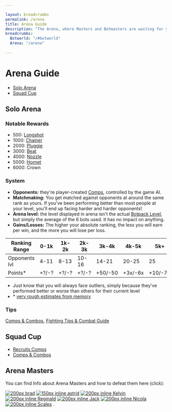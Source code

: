 ```yaml
---

layout: breadcrumbs
permalink: /arena
title: Arena Guide
description: "The Arena, where Masters and Botmasters are waiting for you to challenge them! Everything you need to know about it to have great success in Botworld Adventure!"
breadcrumbs:
  Botworld: "/#botworld"
  Arena: "/arena"
  
---
```


# Arena Guide

<div markdown="1" class=" ghcms ghcms-intro">

</div>

<ul class="page-toc toc-block-list links">
  <li class="toc-block-entry" ><a href="#solo-arena">Solo Arena</a></li>
  <li class="toc-block-entry" ><a href="#squad-cup">Squad Cup</a></li>
</ul>




## Solo Arena

<div markdown="1" class=" ghcms ghcms-solo">

### Notable Rewards

- 500: [Longshot](/longshot)
- 1000: [Chainer](/chainer)
- 2000: [Pluggie](/pluggie)
- 3000: [Beat](/beat)
- 4000: [Nozzle](/nozzle)
- 5000: [Hornet](/hornet)
- 6000: Crown

### System

- **Opponents:** they're player-created [Comps](/comps), controlled by the game AI.
- **Matchmaking:** You get matched against opponents at around the same rank as yours. If you've been performing better than most people at your level, you'll end up facing harder and harder opponents! 
- **Arena level:** the level displayed in arena isn't the actual [Botpack Level](/botpack#botpack-level), but simply the average of the 6 bots used. It has no impact on anything.
- **Gains/Losses:** The higher your absolute ranking, the less you will earn per win, and the more you will lose per loss. 

| Ranking Range | 0-1k | 1k-2k | 2k-3k | 3k-4k | 4k-5k | 5k+ |
|---------------|------|-------|-------|-------|-------|-----|
| Opponents lvl | 4-11 | 8-13  | 10-16 | 14-21 | 20-25 | 25  |
| Points\*     | +?/-? | +?/-?  | +?/-? | +50/-50 | +3x/-6x | +10/-70  |

- Just know that you will always face outliers, simply because they've performed better or worse than others for their current level
- \* [very rough estimates from memory](/contribute#tbw)


### Tips

[Comps & Combos](/comps), [Fighting Tips & Combat Guide](/fighting)

</div>

<div markdown="1" class=" ghcms ghcms-squad">

## Squad Cup

- [Recruits Comps](/recruits#composition)
- [Comps & Combos](/comps)

</div>

## Arena Masters

You can find Info about Arena Masters and how to defeat them here (click):

[![200px brad](https://cdn.discordapp.com/attachments/923510071026155550/927876281767452733/arenamaster-brad.png)](/arena-masters#brad)
[![150px inline astrid](https://cdn.discordapp.com/attachments/923510071026155550/927891447682842684/arenamaster-astrid.png)](/arena-masters#astrid)
[![200px inline Kelvin](https://cdn.discordapp.com/attachments/923510071026155550/927907161382727700/arenamaster-kelvin.png)](/arena-masters#kelvin)
[![200px inline Reginald](https://cdn.discordapp.com/attachments/923510071026155550/927909924317565038/arenamaster-reginald.png)](/arena-masters#reginald)
[![200px inline Jack](https://cdn.discordapp.com/attachments/923510071026155550/927915632220045332/arenamaster-jack.png)](/arena-masters#jack)
[![200px inline Nicola](https://cdn.discordapp.com/attachments/923510071026155550/927924538673623070/arenamaster-nicola.png)](/arena-masters#nicola)
[![200px inline Scales](https://cdn.discordapp.com/attachments/923510071026155550/927919339364028417/arenamaster-scales.png)](/arena-masters#scales)
.
